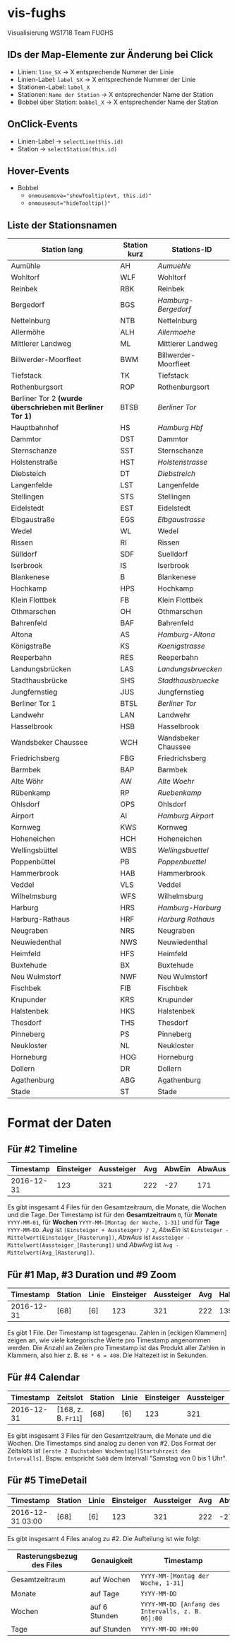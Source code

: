 # vis-fughs
Visualisierung WS1718 Team FUGHS

## IDs der Map-Elemente zur Änderung bei Click
* Linien: `line_SX` -> X entsprechende Nummer der Linie
* Linien-Label: `label_SX` -> X entsprechende Nummer der Linie
* Stationen-Label: `label_X`
* Stationen: `Name der Station` -> X entsprechender Name der Station
* Bobbel über Station: `bobbel_X` -> X entsprechender Name der Station

## OnClick-Events
* Linien-Label -> `selectLine(this.id)`
* Station -> `selectStation(this.id)`

## Hover-Events 
* Bobbel
  * `onmousemove="showTooltip(evt, this.id)"`
  * `onmouseout="hideTooltip()"`

## Liste der Stationsnamen
Station lang | Station kurz | Stations-ID
--- | --- | ---
Aumühle | AH | *Aumuehle*
Wohltorf | WLF | Wohltorf
Reinbek | RBK | Reinbek
Bergedorf | BGS | *Hamburg-Bergedorf*
Nettelnburg | NTB | Nettelnburg
Allermöhe | ALH | *Allermoehe*
Mittlerer Landweg | ML | Mittlerer Landweg
Billwerder-Moorfleet | BWM | Billwerder-Moorfleet
Tiefstack | TK | Tiefstack
Rothenburgsort | ROP | Rothenburgsort
Berliner Tor 2 **(wurde überschrieben mit Berliner Tor 1)** | BTSB | *Berliner Tor*
Hauptbahnhof | HS | *Hamburg Hbf*
Dammtor | DST | Dammtor
Sternschanze | SST | Sternschanze
Holstenstraße | HST | *Holstenstrasse*
Diebsteich | DT | *Diebstreich*
Langenfelde | LST | Langenfelde
Stellingen | STS | Stellingen
Eidelstedt | EST | Eidelstedt
Elbgaustraße | EGS | *Elbgaustrasse*
Wedel | WL | Wedel
Rissen | RI | Rissen
Sülldorf | SDF | Suelldorf
Iserbrook | IS | Iserbrook
Blankenese | B | Blankenese
Hochkamp | HPS | Hochkamp
Klein Flottbek | FB | Klein Flottbek
Othmarschen | OH | Othmarschen
Bahrenfeld | BAF | Bahrenfeld
Altona | AS | *Hamburg-Altona*
Königstraße | KS | *Koenigstrasse*
Reeperbahn | RES | Reeperbahn
Landungsbrücken | LAS | *Landungsbruecken*
Stadthausbrücke | SHS | *Stadthausbruecke*
Jungfernstieg | JUS | Jungfernstieg
Berliner Tor 1 | BTSL | *Berliner Tor*
Landwehr | LAN | Landwehr
Hasselbrook | HSB | Hasselbrook
Wandsbeker Chaussee | WCH | Wandsbeker Chaussee
Friedrichsberg | FBG | Friedrichsberg
Barmbek | BAP | Barmbek
Alte Wöhr | AW | *Alte Woehr*
Rübenkamp | RP | *Ruebenkamp*
Ohlsdorf | OPS | Ohlsdorf
Airport | AI | *Hamburg Airport*
Kornweg | KWS | Kornweg
Hoheneichen | HCH | Hoheneichen
Wellingsbüttel | WBS | *Wellingsbuettel*
Poppenbüttel | PB | *Poppenbuettel*
Hammerbrook | HAB | Hammerbrook
Veddel | VLS | Veddel
Wilhelmsburg | WFS | Wilhelmsburg
Harburg | HRS | *Hamburg-Harburg*
Harburg-Rathaus | HRF | *Harburg Rathaus*
Neugraben | NRS | Neugraben
Neuwiedenthal | NWS | Neuwiedenthal
Heimfeld | HFS | Heimfeld
Buxtehude | BX | Buxtehude
Neu Wulmstorf | NWF | Neu Wulmstorf
Fischbek | FIB | Fischbek
Krupunder | KRS | Krupunder
Halstenbek | HKS | Halstenbek
Thesdorf | THS | Thesdorf
Pinneberg | PS | Pinneberg
Neukloster | NL | Neukloster
Horneburg | HOG | Horneburg
Dollern | DR | Dollern
Agathenburg | ABG | Agathenburg
Stade | ST | Stade

# Format der Daten

## Für #2 Timeline
Timestamp | Einsteiger | Aussteiger | Avg | AbwEin | AbwAus | AbwAvg
--- | --- | --- | --- | --- | --- | ---
2016-12-31 | 123 | 321 | 222 | -27 | 171 | 72

Es gibt insgesamt 4 Files für den Gesamtzeitraum, die Monate, die Wochen und die Tage. Der Timestamp ist für den **Gesamtzeitraum** ```0```, für **Monate** ```YYYY-MM-01```, für **Wochen** ```YYYY-MM-[Montag der Woche, 1-31]``` und für **Tage** ```YYYY-MM-DD```. _Avg_ ist ```(Einsteiger + Aussteiger) / 2```, _AbwEin_ ist ```Einsteiger - Mittelwert(Einsteiger_[Rasterung])```, _AbwAus_ ist ```Aussteiger - Mittelwert(Aussteiger_[Rasterung])``` und _AbwAvg_ ist ```Avg - Mittelwert(Avg_[Rasterung])```.

## Für #1 Map, #3 Duration und #9 Zoom
Timestamp | Station | Linie | Einsteiger | Aussteiger | Avg | Haltezeit
--- | --- | --- | --- | --- | --- | ---
2016-12-31 | [68] | [6] | 123 | 321 | 222 | 139

Es gibt 1 File. Der Timestamp ist tagesgenau. Zahlen in [eckigen Klammern] zeigen an, wie viele kategorische Werte pro Timestamp angenommen werden. Die Anzahl an Zeilen pro Timestamp ist das Produkt aller Zahlen in Klammern, also hier z. B. ```68 * 6 = 408```. Die Haltezeit ist in Sekunden.

## Für #4 Calendar
Timestamp | Zeitslot | Station | Linie | Einsteiger | Aussteiger | Avg
--- | --- | --- | --- | --- | --- | ---
2016-12-31 | [168, z. B. ```Fr11```] | [68] | [6] | 123 | 321 | 222

Es gibt insgesamt 3 Files für den Gesamtzeitraum, die Monate und die Wochen. Die Timestamps sind analog zu denen von #2. Das Format der Zeitslots ist ```[erste 2 Buchstaben Wochentag][Startuhrzeit des Intervalls]```. Bspw. entspricht ```Sa00``` dem Intervall "Samstag von 0 bis 1 Uhr".

## Für #5 TimeDetail
Timestamp | Station | Linie | Einsteiger | Aussteiger | Avg | AbwEin | AbwAus | AbwAvg
--- | --- | --- | --- | --- | --- | --- | --- | ---
2016-12-31 03:00 | [68] | [6] | 123 | 321 | 222 | -27 | 171 | 72

Es gibt insgesamt 4 Files analog zu #2. Die Aufteilung ist wie folgt:

Rasterungsbezug des Files | Genauigkeit | Timestamp
--- | --- | ---
Gesamtzeitraum | auf Wochen | ```YYYY-MM-[Montag der Woche, 1-31]```
Monate | auf Tage | ```YYYY-MM-DD```
Wochen | auf 6 Stunden | ```YYYY-MM-DD [Anfang des Intervalls, z. B. 06]:00```
Tage | auf Stunden | ```YYYY-MM-DD HH:00```
